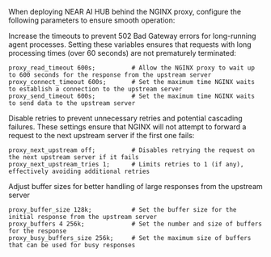 When deploying NEAR AI HUB behind the NGINX proxy, configure the following parameters to ensure smooth operation:

Increase the timeouts to prevent 502 Bad Gateway errors for long-running agent processes.
Setting these variables ensures that requests with long processing times (over 60 seconds) are not prematurely terminated:

```
proxy_read_timeout 600s;          # Allow the NGINX proxy to wait up to 600 seconds for the response from the upstream server
proxy_connect_timeout 600s;       # Set the maximum time NGINX waits to establish a connection to the upstream server
proxy_send_timeout 600s;          # Set the maximum time NGINX waits to send data to the upstream server
```

Disable retries to prevent unnecessary retries and potential cascading failures.
These settings ensure that NGINX will not attempt to forward a request to the next upstream server if the first one fails:

```
proxy_next_upstream off;          # Disables retrying the request on the next upstream server if it fails
proxy_next_upstream_tries 1;      # Limits retries to 1 (if any), effectively avoiding additional retries
```

Adjust buffer sizes for better handling of large responses from the upstream server
```
proxy_buffer_size 128k;           # Set the buffer size for the initial response from the upstream server
proxy_buffers 4 256k;             # Set the number and size of buffers for the response
proxy_busy_buffers_size 256k;     # Set the maximum size of buffers that can be used for busy responses
```
